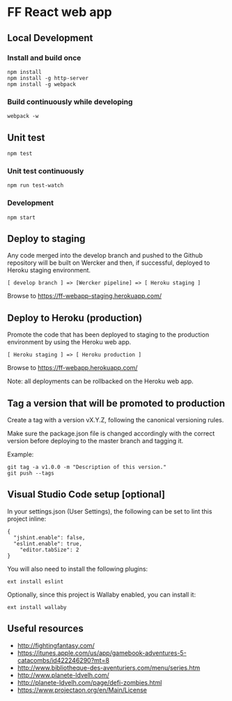# FF React web app

## Local Development

### Install and build once

```
npm install
npm install -g http-server
npm install -g webpack
```

### Build continuously while developing

```
webpack -w
```

## Unit test

```
npm test
```

### Unit test continuously

```
npm run test-watch
```

### Development

```
npm start
```

## Deploy to staging

Any code merged into the develop branch and pushed to the Github repository
will be built on Wercker and then, if successful, deployed to Heroku staging environment.

```
[ develop branch ] => [Wercker pipeline] => [ Heroku staging ]
```

Browse to https://ff-webapp-staging.herokuapp.com/

## Deploy to Heroku (production)

Promote the code that has been deployed to staging 
to the production environment by using the Heroku web app.


```
[ Heroku staging ] => [ Heroku production ]
```

Browse to https://ff-webapp.herokuapp.com/

Note: all deployments can be rollbacked on the Heroku web app.

## Tag a version that will be promoted to production

Create a tag with a version vX.Y.Z, following the canonical versioning rules.

Make sure the package.json file is changed accordingly with the correct version before deploying to the master branch and tagging it.

Example:

```
git tag -a v1.0.0 -m "Description of this version."
git push --tags
```

## Visual Studio Code setup [optional]

In your settings.json (User Settings), the following can be set to lint this project inline:

```
{
  "jshint.enable": false,
  "eslint.enable": true,
	"editor.tabSize": 2
}
```

You will also need to install the following plugins:

```
ext install eslint
```

Optionally, since this project is Wallaby enabled, you can install it:

```
ext install wallaby
```


## Useful resources

* http://fightingfantasy.com/
* https://itunes.apple.com/us/app/gamebook-adventures-5-catacombs/id422246290?mt=8
* http://www.bibliotheque-des-aventuriers.com/menu/series.htm
* http://www.planete-ldvelh.com/
* http://planete-ldvelh.com/page/defi-zombies.html
* https://www.projectaon.org/en/Main/License
